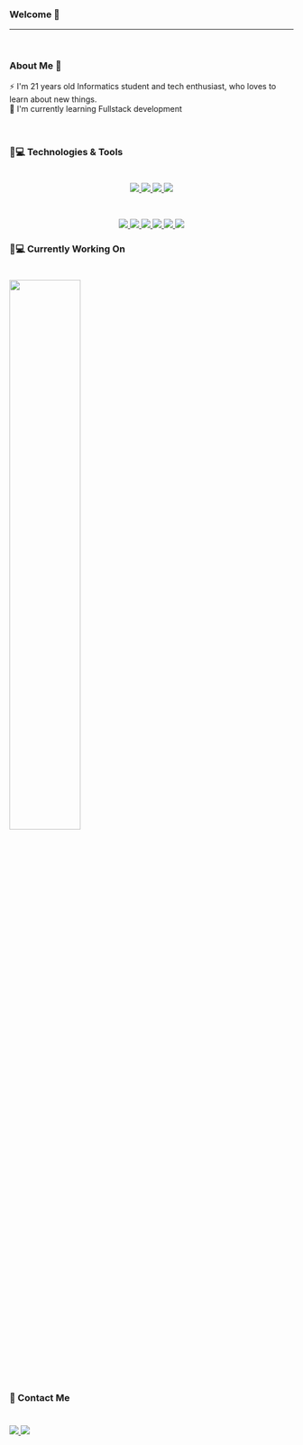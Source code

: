 
### Welcome 👋 


---
<br>

### About Me 💬
 ⚡ I'm 21 years old Informatics student and tech enthusiast, who loves to learn about new things.
 <br>
 🏫 I'm currently learning Fullstack development
<br>
<br>
<br>
### 🚀💻 Technologies & Tools
# 
<p align="center">
  <a href="https://skillicons.dev">
    <img src="https://skillicons.dev/icons?i=git" />
    <img src="https://skillicons.dev/icons?i=github" />
    <img src="https://skillicons.dev/icons?i=visualstudio" />
    <img src="https://skillicons.dev/icons?i=mysql" />
  </a>
</p>
<br>
<p align="center">
  <a href="https://skillicons.dev">
		<img src="https://skillicons.dev/icons?i=net" />
    <img src="https://skillicons.dev/icons?i=cpp" />
    <img src="https://skillicons.dev/icons?i=cs" />
    <img src="https://skillicons.dev/icons?i=html" />
    <img src="https://skillicons.dev/icons?i=css" />
		<img src="https://skillicons.dev/icons?i=js" />
  </a>
</p>


### 🚀💻 Currently Working On

#
<a href="https://github.com/Suplice/Graph" target="_blank">
  <img align="center" src="https://github-readme-stats.vercel.app/api/pin/?username=Suplice&repo=Graph&theme=gruvbox" width="50%">
</a>
<br>

### 💬 Contact Me
#
<a href="https://www.linkedin.com/in/mateusz-duma-74b0662a2">
		<img src="https://skillicons.dev/icons?i=linkedin" />
</a>
<a href="mailto:mateuszsuplice@gmail.com">
		<img src="https://skillicons.dev/icons?i=gmail" />
</a>
<!--
**Suplice/Suplice** is a ✨ _special_ ✨ repository because its `README.md` (this file) appears on your GitHub profile.

Here are some ideas to get you started:

- 🔭 I’m currently working on ...
- 🌱 I’m currently learning ...
- 👯 I’m looking to collaborate on ...
- 🤔 I’m looking for help with ...
- 💬 Ask me about ...
- 📫 How to reach me: ...
- 😄 Pronouns: ...
- ⚡ Fun fact: ...
-->
